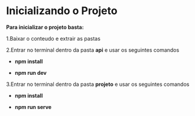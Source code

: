 # Inicializando o Projeto

**Para inicializar o projeto basta:**

1.Baixar o conteudo e extrair as pastas

2.Entrar no terminal dentro da pasta **api** e usar os seguintes comandos

* **npm install**

* **npm run dev**

3.Entrar no terminal dentro da pasta **projeto** e usar os seguintes comandos

* **npm install**

* **npm run serve** 
